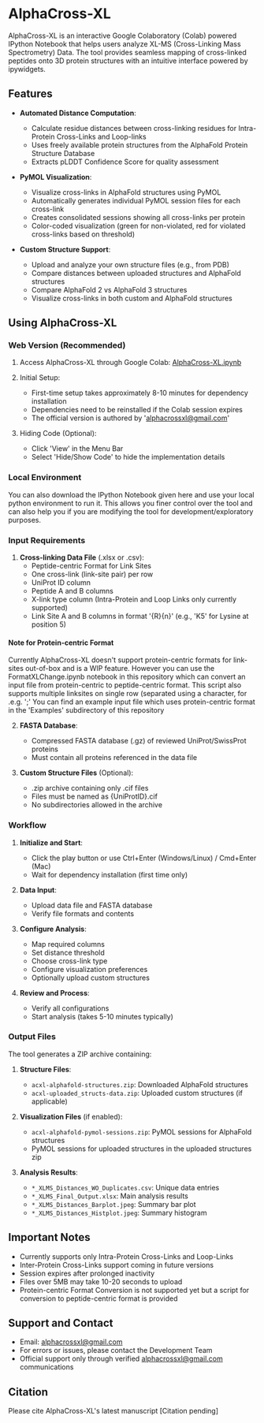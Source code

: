 # AlphaCross-XL

AlphaCross-XL is an interactive Google Colaboratory (Colab) powered IPython Notebook that helps users analyze XL-MS (Cross-Linking Mass Spectrometry) Data. The tool provides seamless mapping of cross-linked peptides onto 3D protein structures with an intuitive interface powered by ipywidgets.

## Features

* **Automated Distance Computation**: 
  - Calculate residue distances between cross-linking residues for Intra-Protein Cross-Links and Loop-links
  - Uses freely available protein structures from the AlphaFold Protein Structure Database
  - Extracts pLDDT Confidence Score for quality assessment

* **PyMOL Visualization**: 
  - Visualize cross-links in AlphaFold structures using PyMOL
  - Automatically generates individual PyMOL session files for each cross-link
  - Creates consolidated sessions showing all cross-links per protein
  - Color-coded visualization (green for non-violated, red for violated cross-links based on threshold)

* **Custom Structure Support**: 
  - Upload and analyze your own structure files (e.g., from PDB)
  - Compare distances between uploaded structures and AlphaFold structures
  - Compare AlphaFold 2 vs AlphaFold 3 structures
  - Visualize cross-links in both custom and AlphaFold structures

## Using AlphaCross-XL

### Web Version (Recommended)

1. Access AlphaCross-XL through Google Colab: [AlphaCross-XL.ipynb](https://colab.research.google.com/drive/1I5YTKvWIqrOOCGNHCOURWSop-rFbzVZ_?usp=sharing)

2. Initial Setup:
   - First-time setup takes approximately 8-10 minutes for dependency installation
   - Dependencies need to be reinstalled if the Colab session expires
   - The official version is authored by 'alphacrossxl@gmail.com'

3. Hiding Code (Optional):
   - Click 'View' in the Menu Bar
   - Select 'Hide/Show Code' to hide the implementation details

### Local Environment
You can also download the IPython Notebook given here and use your local python environment to run it. This allows you finer control over the tool and can also help you if you are modifying the tool for development/exploratory purposes.

### Input Requirements

1. **Cross-linking Data File** (.xlsx or .csv):
   - Peptide-centric Format for Link Sites
   - One cross-link (link-site pair) per row
   - UniProt ID column
   - Peptide A and B columns
   - X-link type column (Intra-Protein and Loop Links only currently supported)
   - Link Site A and B columns in format '{R}{n}' (e.g., 'K5' for Lysine at position 5)
  
#### Note for Protein-centric Format
Currently AlphaCross-XL doesn't support protein-centric formats for link-sites out-of-box and is a WIP feature.
However you can use the FormatXLChange.ipynb notebook in this repository which can convert an input file from protein-centric to peptide-centric format.
This script also supports multiple linksites on single row (separated using a character, for .e.g. ';'
You can find an example input file which uses protein-centric format in the 'Examples' subdirectory of this repository

2. **FASTA Database**:
   - Compressed FASTA database (.gz) of reviewed UniProt/SwissProt proteins
   - Must contain all proteins referenced in the data file

3. **Custom Structure Files** (Optional):
   - .zip archive containing only .cif files
   - Files must be named as {UniProtID}.cif
   - No subdirectories allowed in the archive

### Workflow

1. **Initialize and Start**:
   - Click the play button or use Ctrl+Enter (Windows/Linux) / Cmd+Enter (Mac)
   - Wait for dependency installation (first time only)

2. **Data Input**:
   - Upload data file and FASTA database
   - Verify file formats and contents

3. **Configure Analysis**:
   - Map required columns
   - Set distance threshold
   - Choose cross-link type
   - Configure visualization preferences
   - Optionally upload custom structures

4. **Review and Process**:
   - Verify all configurations
   - Start analysis (takes 5-10 minutes typically)

### Output Files

The tool generates a ZIP archive containing:

1. **Structure Files**:
   - `acxl-alphafold-structures.zip`: Downloaded AlphaFold structures
   - `acxl-uploaded_structs-data.zip`: Uploaded custom structures (if applicable)

2. **Visualization Files** (if enabled):
   - `acxl-alphafold-pymol-sessions.zip`: PyMOL sessions for AlphaFold structures
   - PyMOL sessions for uploaded structures in the uploaded structures zip

3. **Analysis Results**:
   - `*_XLMS_Distances_WO_Duplicates.csv`: Unique data entries
   - `*_XLMS_Final_Output.xlsx`: Main analysis results
   - `*_XLMS_Distances_Barplot.jpeg`: Summary bar plot
   - `*_XLMS_Distances_Histplot.jpeg`: Summary histogram

## Important Notes

- Currently supports only Intra-Protein Cross-Links and Loop-Links
- Inter-Protein Cross-Links support coming in future versions
- Session expires after prolonged inactivity
- Files over 5MB may take 10-20 seconds to upload
- Protein-centric Format Conversion is not supported yet but a script for conversion to peptide-centric format is provided

## Support and Contact

- Email: alphacrossxl@gmail.com
- For errors or issues, please contact the Development Team
- Official support only through verified alphacrossxl@gmail.com communications

## Citation

Please cite AlphaCross-XL's latest manuscript [Citation pending]
